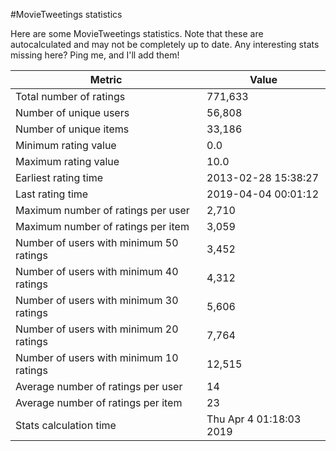#MovieTweetings statistics

Here are some MovieTweetings statistics. Note that these are autocalculated and may not be completely up to date. Any interesting stats missing here? Ping me, and I'll add them!

Metric | Value
--- | ---
Total number of ratings                 | 771,633
Number of unique users                  | 56,808
Number of unique items                  | 33,186
Minimum rating value                    | 0.0
Maximum rating value                    | 10.0
Earliest rating time                    | 2013-02-28 15:38:27
Last rating time                        | 2019-04-04 00:01:12
Maximum number of ratings per user      | 2,710
Maximum number of ratings per item      | 3,059
Number of users with minimum 50 ratings | 3,452
Number of users with minimum 40 ratings | 4,312
Number of users with minimum 30 ratings | 5,606
Number of users with minimum 20 ratings | 7,764
Number of users with minimum 10 ratings | 12,515
Average number of ratings per user      | 14
Average number of ratings per item      | 23
Stats calculation time                  | Thu Apr  4 01:18:03 2019

